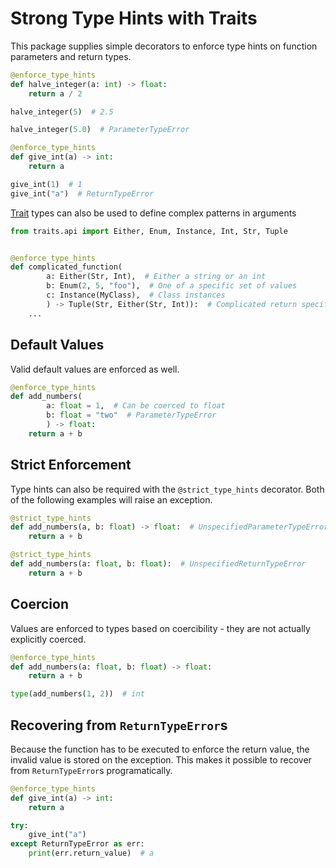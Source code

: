# Strong Type Hints with Traits

This package supplies simple decorators to enforce type hints on function parameters and return types.

```python
@enforce_type_hints
def halve_integer(a: int) -> float:
    return a / 2

halve_integer(5)  # 2.5

halve_integer(5.0)  # ParameterTypeError
```

```python
@enforce_type_hints
def give_int(a) -> int:
    return a

give_int(1)  # 1
give_int("a")  # ReturnTypeError
```

[Trait](https://github.com/enthought/traits) types can also be used to define complex patterns in arguments

```python
from traits.api import Either, Enum, Instance, Int, Str, Tuple


@enforce_type_hints
def complicated_function(
        a: Either(Str, Int),  # Either a string or an int
        b: Enum(2, 5, "foo"),  # One of a specific set of values
        c: Instance(MyClass),  # Class instances
        ) -> Tuple(Str, Either(Str, Int)):  # Complicated return specification
    ...
```

## Default Values

Valid default values are enforced as well.

```python
@enforce_type_hints
def add_numbers(
        a: float = 1,  # Can be coerced to float
        b: float = "two"  # ParameterTypeError
        ) -> float:
    return a + b
```

## Strict Enforcement

Type hints can also be required with the `@strict_type_hints` decorator. Both of the following examples will raise an exception.

```python
@strict_type_hints
def add_numbers(a, b: float) -> float:  # UnspecifiedParameterTypeError
    return a + b
```

```python
@strict_type_hints
def add_numbers(a: float, b: float):  # UnspecifiedReturnTypeError
    return a + b
```

## Coercion

Values are enforced to types based on coercibility - they are not actually explicitly coerced.

```python
@enforce_type_hints
def add_numbers(a: float, b: float) -> float:
    return a + b

type(add_numbers(1, 2))  # int
```

## Recovering from `ReturnTypeError`s

Because the function has to be executed to enforce the return value, the invalid value is stored on the exception. This makes it possible to recover from `ReturnTypeError`s programatically.

```python
@enforce_type_hints
def give_int(a) -> int:
    return a

try:
    give_int("a")
except ReturnTypeError as err:
    print(err.return_value)  # a
```
